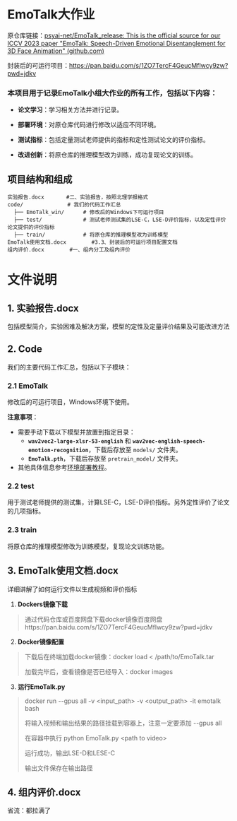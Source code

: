 # EmoTalk大作业

原仓库链接：[psyai-net/EmoTalk_release: This is the official source for our ICCV 2023 paper "EmoTalk: Speech-Driven Emotional Disentanglement for 3D Face Animation" (github.com)](https://github.com/psyai-net/EmoTalk_release)

封装后的可运行项目：https://pan.baidu.com/s/1ZO7TercF4GeucMflwcy9zw?pwd=jdkv

###  本项目用于记录EmoTalk小组大作业的所有工作，包括以下内容：

- **论文学习**：学习相关方法并进行记录。

- **部署环境**：对原仓库代码进行修改以适应不同环境。

- **测试指标**：包括定量测试老师提供的指标和定性测试论文的评价指标。

- **改进创新**：将原仓库的推理模型改为训练，成功复现论文的训练。

  

## 项目结构和组成
```plaintext
实验报告.docx       #二、实验报告，按照北理学报格式
code/              # 我们的代码工作汇总
  ├── EmoTalk_win/      # 修改后的Windows下可运行项目
  ├── test/             # 测试老师测试集的LSE-C，LSE-D评价指标，以及定性评价论文提供的评价指标
  ├── train/            # 将原仓库的推理模型改为训练模型
EmoTalk使用文档.docx        #3.3、封装后的可运行项目配置文档
组内评价.docx        #一、组内分工及组内评价
```


# 文件说明

## 1. 实验报告.docx
包括模型简介，实验困难及解决方案，模型的定性及定量评价结果及可能改进方法

## 2. Code
我们的主要代码工作汇总，包括以下子模块：

### 2.1 EmoTalk
修改后的可运行项目，Windows环境下使用。

**注意事项**：
- 需要手动下载以下模型并放置到指定目录：
  - **`wav2vec2-large-xlsr-53-english`** 和 **`wav2vec-english-speech-emotion-recognition`**，下载后存放至 `models/` 文件夹。
  - **`EmoTalk.pth`**，下载后存放至 `pretrain_model/` 文件夹。
- 其他具体信息参考[环境部署教程](code/EmoTalk_win#readme)。

### 2.2 test
用于测试老师提供的测试集，计算LSE-C，LSE-D评价指标。另外定性评价了论文的几项指标。

### 2.3 train
将原仓库的推理模型修改为训练模型，复现论文训练功能。

## 3. EmoTalk使用文档.docx

详细讲解了如何运行文件以生成视频和评价指标

1.  **Dockers镜像下载**

> 通过代码仓库或百度网盘下载docker镜像百度网盘https://pan.baidu.com/s/1ZO7TercF4GeucMflwcy9zw?pwd=jdkv

2.  **Docker镜像配置**

> 下载后在终端加载docker镜像：docker load \< /path/to/EmoTalk.tar
>
> 加载完毕后，查看镜像是否已经导入：docker images

3.  **运行EmoTalk.py**

> docker run \--gpus all -v \<input_path\> -v \<output_path\> -it
> emotalk bash
>
> 将输入视频和输出结果的路径挂载到容器上，注意一定要添加 \--gpus all
>
> 在容器中执行 python EmoTalk.py \<path to video\>
>
> 运行成功，输出LSE-D和LESE-C
>
> 输出文件保存在输出路径

## 4. 组内评价.docx

省流：都拉满了

